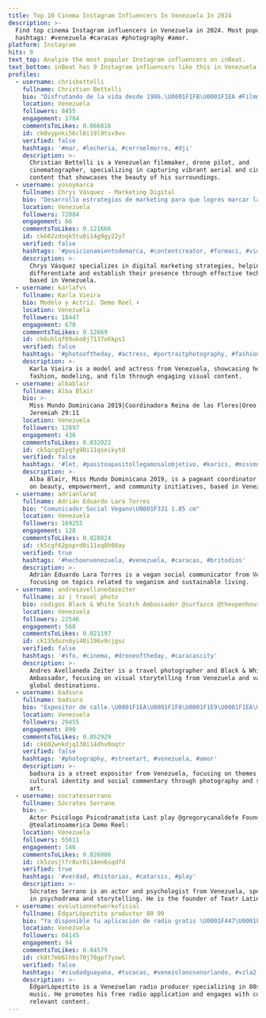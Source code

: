 ```yaml
---
title: Top 10 Cinema Instagram Influencers In Venezuela In 2024
description: >-
  Find top cinema Instagram influencers in Venezuela in 2024. Most popular
  hashtags: #venezuela #caracas #photography #amor.
platform: Instagram
hits: 9
text_top: Analyze the most popular Instagram influencers on inBeat.
text_bottom: inBeat has 9 Instagram influencers like this in Venezuela for you to contact.
profiles:
  - username: chrisbettelli
    fullname: Christian Bettelli
    bio: "Disfrutando de la vida desde 1986.\U0001F1FB\U0001F1EA #Filmmarker #DronePilot #Cinematographer"
    location: Venezuela
    followers: 8455
    engagement: 1784
    commentsToLikes: 0.066816
    id: ck0vypnki56cl0i19l9tsx9vv
    verified: false
    hashtags: '#mar, #lecheria, #cerroelmorro, #dji'
    description: >-
      Christian Bettelli is a Venezuelan filmmaker, drone pilot, and
      cinematographer, specializing in capturing vibrant aerial and cinematic
      content that showcases the beauty of his surroundings.
  - username: yosoymarca
    fullname: Chrys Vásquez - Marketing Digital
    bio: "Desarrollo estrategias de marketing para que logres marcar la diferencia y posicionar tu marca CEO en @creatorstudioagency \U0001F525\U0001F680 Ccs - LG \U0001F1FB\U0001F1EA Únete⤵️"
    location: Venezuela
    followers: 72884
    engagement: 66
    commentsToLikes: 0.121666
    id: ck602zdoqk5tu0i14g9gy22y7
    verified: false
    hashtags: '#posicionamientodemarca, #contentcreator, #formaci, #videomarketing'
    description: >-
      Chrys Vásquez specializes in digital marketing strategies, helping brands
      differentiate and establish their presence through effective techniques
      based in Venezuela.
  - username: karlafvs
    fullname: Karla Vieira
    bio: Modelo y Actriz. Demo Reel ⬇️
    location: Venezuela
    followers: 18447
    engagement: 670
    commentsToLikes: 0.12669
    id: ck6uhlqf09uko0j7137o6kps1
    verified: false
    hashtags: '#photooftheday, #actress, #portraitphotography, #fashionfilm'
    description: >-
      Karla Vieira is a model and actress from Venezuela, showcasing her work in
      fashion, modeling, and film through engaging visual content.
  - username: albablair
    fullname: Alba Blair
    bio: >-
      Miss Mundo Dominicana 2019|Coordinadora Reina de las Flores|Oreo lover|
      Jeremiah 29:11
    location: Venezuela
    followers: 12897
    engagement: 436
    commentsToLikes: 0.032022
    id: ck5qcgd1yqfg90i11qseikytd
    verified: false
    hashtags: '#let, #pasitoapasitollegamosalobjetivo, #karics, #missmundord'
    description: >-
      Alba Blair, Miss Mundo Dominicana 2019, is a pageant coordinator focused
      on beauty, empowerment, and community initiatives, based in Venezuela.
  - username: adrianlarat
    fullname: Adrián Eduardo Lara Torres
    bio: "Comunicador Social Vegano\U0001F331 1.85 cm"
    location: Venezuela
    followers: 169255
    engagement: 128
    commentsToLikes: 0.028824
    id: ck5cgf62poprd0i11oq8h08ay
    verified: true
    hashtags: '#hechoenvenezuela, #venezuela, #caracas, #britodios'
    description: >-
      Adrián Eduardo Lara Torres is a vegan social communicator from Venezuela,
      focusing on topics related to veganism and sustainable living.
  - username: andresavellanedazeiter
    fullname: az | travel photo
    bio: códigos Black & White Scotch Ambassador @surfazce @theopenhouses
    location: Venezuela
    followers: 22546
    engagement: 568
    commentsToLikes: 0.021197
    id: ck135duzn0yi40i196v9cjgsc
    verified: false
    hashtags: '#sfo, #cinema, #droneoftheday, #caracascity'
    description: >-
      Andres Avellaneda Zeiter is a travel photographer and Black & White Scotch
      Ambassador, focusing on visual storytelling from Venezuela and various
      global destinations.
  - username: badsura
    fullname: badsura
    bio: "Expositor de calle.\U0001F1EA\U0001F1F8\U0001F1E9\U0001F1EA\U0001F1E8\U0001F1F4\U0001F1E7\U0001F1F7\U0001F1EA\U0001F1E8\U0001F1EB\U0001F1F7\U0001F1F9\U0001F1F7\U0001F1EE\U0001F1F9\U0001F1F5\U0001F1EA\U0001F1EC\U0001F1F7 Un árbol sin raíces es mas fácil de dominar"
    location: Venezuela
    followers: 29455
    engagement: 890
    commentsToLikes: 0.052929
    id: ck602wnkdjq130i14dhv0oqtr
    verified: false
    hashtags: '#photography, #streetart, #venezuela, #amor'
    description: >-
      badsura is a street expositor from Venezuela, focusing on themes of
      cultural identity and social commentary through photography and street
      art.
  - username: socratesserrano
    fullname: Sócrates Serrano
    bio: >-
      Actor Psicólogo Psicodramatista Last play @gregorycanaldefe Founder
      @tealatinoamerica Demo Reel:
    location: Venezuela
    followers: 55611
    engagement: 146
    commentsToLikes: 0.026086
    id: ck5zosjtfr8ur0i14en6sqdfd
    verified: true
    hashtags: '#verdad, #historias, #catarsis, #play'
    description: >-
      Sócrates Serrano is an actor and psychologist from Venezuela, specializing
      in psychodrama and storytelling. He is the founder of Teatr Latinoamerica.
  - username: evolutionnetworkoficial
    fullname: ÉdgarLópeztito productor 80 90
    bio: "Ya disponible tu aplicación de radio gratis \U0001F447\U0001F447\U0001F447\U0001F447\U0001F447\U0001F447\U0001F447\U0001F447\U0001F447\U0001F447\U0001F447\U0001F447\U0001F447\U0001F447"
    location: Venezuela
    followers: 68145
    engagement: 94
    commentsToLikes: 0.04579
    id: ck8t7mb6lhbs70j78gpf7yswl
    verified: false
    hashtags: '#ciudadguayana, #tucacas, #venezolanosenorlando, #vzla2'
    description: >-
      ÉdgarLópeztito is a Venezuelan radio producer specializing in 80s and 90s
      music. He promotes his free radio application and engages with culturally
      relevant content.
---
```


